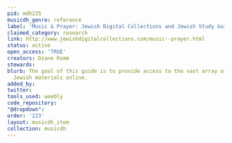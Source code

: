 ```yaml
---
pid: mdh225
musicdh_genre: reference
label: 'Music & Prayer: Jewish Digital Collections and Jewish Study Guides'
claimed_category: research
link: http://www.jewishdigitalcollections.com/music--prayer.html
status: active
open_access: 'TRUE'
creators: Diane Romm
stewards: 
blurb: The goal of this guide is to provide access to the vast array of digitized
  Jewish materials online.
added_by: 
twitter: 
tools_used: weebly
code_repository: 
"@dropdown": 
order: '223'
layout: musicdh_item
collection: musicdh
---
```

